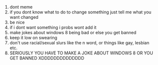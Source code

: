 1. dont meme
2. if you dont know what to do to change something just tell me what you want changed
3. be nice
4. if i dont want something i probs wont add it
5. make jokes about windows 8 being bad or else you get banned
6. keep it low on swearing
7. don't use racial/sexual slurs like the n word, or things like gay, lesbian etc.
8. SERIOUSLY YOU HAVE TO MAKE A JOKE ABOUT WINDOWS 8 OR YOU GET BANNED XDDDDDDDDDDDDDD
